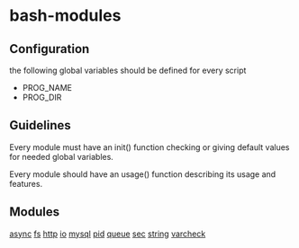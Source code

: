 # bash-modules

## Configuration

the following global variables should be defined for every script

* PROG_NAME
* PROG_DIR

## Guidelines

Every module must have an init() function checking or giving default values for needed global variables.

Every module should have an usage() function describing its usage and features.

## Modules

[async](./modules/async) [fs](./modules/fs) [http](./modules/http) [io](./modules/io) [mysql](./modules/mysql) [pid](./modules/pid) [queue](./modules/queue) [sec](./modules/sec) [string](./modules/string) [varcheck](./modules/varcheck)